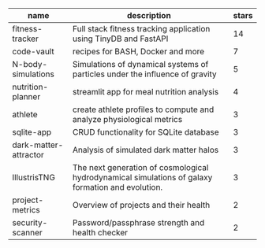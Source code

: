 | name | description | stars |
|-----|-----|-----|
| fitness-tracker | Full stack fitness tracking application using TinyDB and FastAPI | 14 |
| code-vault | recipes for BASH, Docker and more | 7 |
| N-body-simulations | Simulations of dynamical systems of particles under the influence of gravity | 5 |
| nutrition-planner | streamlit app for meal nutrition analysis | 4 |
| athlete | create athlete profiles to compute and analyze physiological metrics | 3 |
| sqlite-app | CRUD functionality for SQLite database | 3 |
| dark-matter-attractor | Analysis of simulated dark matter halos | 3 |
| IllustrisTNG | The next generation of cosmological hydrodynamical simulations of galaxy formation and evolution. | 3 |
| project-metrics | Overview of projects and their health | 2 |
| security-scanner | Password/passphrase strength and health checker | 2 |
